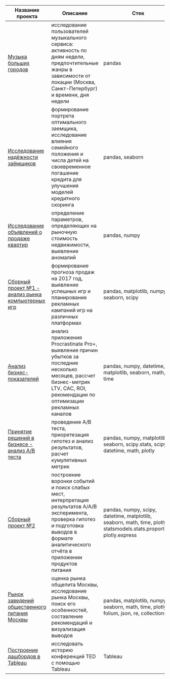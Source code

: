 | Название проекта | Описание | Стек |
| ------------- | ------------- | ------------ |
| [Музыка больших городов](yandex_music_project/) | исследование пользователей музыкального сервиса: активность по дням недели, предпочтительные жанры в зависимости от локации (Москва, Санкт-Петербург) и времени, дня недели | pandas | 
| [Исследование надёжности заёмщиков](borrower_reliability_research/)  | формирование портрета оптимального заемщика, исследование влияния семейного положения и числа детей на своевременное погашение кредита для улучшения моделей кредитного скоринга  | pandas, seaborn |
| [Исследование объявлений о продаже квартир](real_estate/)  | определение параметров, определяющих на рыночную стоимость недвижимости, выявление аномалий  | pandas, numpy |
| [Сборный проект №1 - анализ рынка компьютерных игр](precast_project_one/)  | формирование прогноза продаж на 2017 год, выявление успешных игр  и планирование рекламных кампаний игр на различных платформах | pandas, matplotlib, numpy, seaborn, scipy |
| [Анализ бизнес-показателей](analysis_of_business_indicators/)  | анализ приложения Procrastinate Pro+, выявление причин убытков за последние несколько месяцев, рассчет бизнес-метрик LTV, CAC, ROI, рекомендации по оптимизации рекламных каналов | pandas, numpy, datetime, matplotlib, seaborn, math, time |
| [Принятие решений в бизнесе - анализ А/В теста](a_b_tests/)  | проведение А/В теста, приоретезация гипотез  и анализ результатов, расчет кумулятивных метрик  | pandas, numpy, matplotlib, seaborn, scipy.stats, scipy, datetime, math, plotly|
| [Сборный проект №2](precast_project_two/)  | построение воронки событий и поиск слабых мест, интерпретация результатов А/А/В эксперимента, проверка гипотез и подготовка выводов в формате аналитического отчёта в приложении продуктов питания | pandas, numpy, scipy, datetime, matplotlib, seaborn, math, time, plotly, statsmodels.stats.proportion, plotly.express |
| [Рынок заведений общественного питания Москвы](food_service_market/)  | оценка рынка общепита Москвы, исследование рынка Москвы, поиск его особенностей, составление рекомендаций и визуализация выводов | pandas, matplotlib, numpy,  seaborn, math, time, plotly, folium, json, re, collections |
| [Построение дашбордов в Tableau](tableau/)  | исследовать историю конференций TED с помощью Tableau | Tableau 
